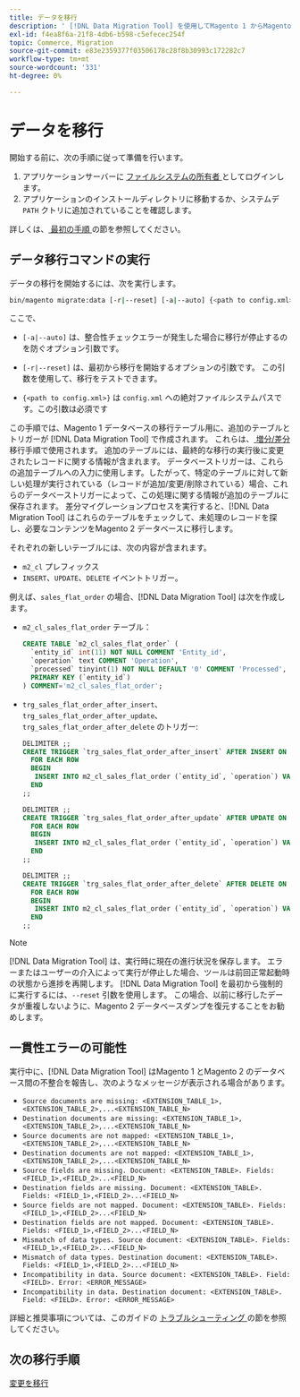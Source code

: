 ```yaml
---
title: データを移行
description: ' [!DNL Data Migration Tool] を使用してMagento 1 からMagento 2 へのデータ移行を開始する方法を説明します。'
exl-id: f4ea8f6a-21f8-4db6-b598-c5efecec254f
topic: Commerce, Migration
source-git-commit: e83e2359377f03506178c28f8b30993c172282c7
workflow-type: tm+mt
source-wordcount: '331'
ht-degree: 0%

---
```


# データを移行

開始する前に、次の手順に従って準備を行います。

1. アプリケーションサーバーに [ ファイルシステムの所有者 ](../../../installation/prerequisites/file-system/overview.md) としてログインします。
1. アプリケーションのインストールディレクトリに移動するか、システムデ `PATH` クトリに追加されていることを確認します。

詳しくは、[ 最初の手順 ](overview.md#first-steps) の節を参照してください。

## データ移行コマンドの実行

データの移行を開始するには、次を実行します。

```bash
bin/magento migrate:data [-r|--reset] [-a|--auto] {<path to config.xml>}
```

ここで、

* `[-a|--auto]` は、整合性チェックエラーが発生した場合に移行が停止するのを防ぐオプション引数です。

* `[-r|--reset]` は、最初から移行を開始するオプションの引数です。 この引数を使用して、移行をテストできます。

* `{<path to config.xml>}` は `config.xml` への絶対ファイルシステムパスです。この引数は必須です

この手順では、Magento 1 データベースの移行テーブル用に、追加のテーブルとトリガーが [!DNL Data Migration Tool] で作成されます。 これらは、[ 増分/差分 ](delta.md) 移行手順で使用されます。 追加のテーブルには、最終的な移行の実行後に変更されたレコードに関する情報が含まれます。 データベーストリガーは、これらの追加テーブルへの入力に使用します。したがって、特定のテーブルに対して新しい処理が実行されている（レコードが追加/変更/削除されている）場合、これらのデータベーストリガーによって、この処理に関する情報が追加のテーブルに保存されます。 差分マイグレーションプロセスを実行すると、[!DNL Data Migration Tool] はこれらのテーブルをチェックして、未処理のレコードを探し、必要なコンテンツをMagento 2 データベースに移行します。

それぞれの新しいテーブルには、次の内容が含まれます。

* `m2_cl` プレフィックス
* `INSERT`、`UPDATE`、`DELETE` イベントトリガー。

例えば、`sales_flat_order` の場合、[!DNL Data Migration Tool] は次を作成します。

* `m2_cl_sales_flat_order` テーブル：

  ```sql
  CREATE TABLE `m2_cl_sales_flat_order` (
    `entity_id` int(11) NOT NULL COMMENT 'Entity_id',
    `operation` text COMMENT 'Operation',
    `processed` tinyint(1) NOT NULL DEFAULT '0' COMMENT 'Processed',
    PRIMARY KEY (`entity_id`)
  ) COMMENT='m2_cl_sales_flat_order';
  ```

* `trg_sales_flat_order_after_insert`、`trg_sales_flat_order_after_update`、`trg_sales_flat_order_after_delete` のトリガー:

  ```sql
  DELIMITER ;;
  CREATE TRIGGER `trg_sales_flat_order_after_insert` AFTER INSERT ON `sales_flat_order`
    FOR EACH ROW
    BEGIN
     INSERT INTO m2_cl_sales_flat_order (`entity_id`, `operation`) VALUES (NEW.entity_id, 'INSERT')ON DUPLICATE KEY UPDATE operation = 'INSERT';
    END
  ;;
  
  DELIMITER ;;
  CREATE TRIGGER `trg_sales_flat_order_after_update` AFTER UPDATE ON `sales_flat_order`
    FOR EACH ROW
    BEGIN
     INSERT INTO m2_cl_sales_flat_order (`entity_id`, `operation`) VALUES (NEW.entity_id, 'UPDATE') ON DUPLICATE KEY UPDATE operation = 'UPDATE';
    END
  ;;
  
  DELIMITER ;;
  CREATE TRIGGER `trg_sales_flat_order_after_delete` AFTER DELETE ON `sales_flat_order`
    FOR EACH ROW
    BEGIN
     INSERT INTO m2_cl_sales_flat_order (`entity_id`, `operation`) VALUES (OLD.entity_id, 'DELETE')ON DUPLICATE KEY UPDATE operation = 'DELETE';
    END
  ;;
  ```

>[!NOTE]
>
>[!DNL Data Migration Tool] は、実行時に現在の進行状況を保存します。 エラーまたはユーザーの介入によって実行が停止した場合、ツールは前回正常起動時の状態から進捗を再開します。 [!DNL Data Migration Tool] を最初から強制的に実行するには、`--reset` 引数を使用します。 この場合、以前に移行したデータが重複しないように、Magento 2 データベースダンプを復元することをお勧めします。


## 一貫性エラーの可能性

実行中に、[!DNL Data Migration Tool] はMagento 1 とMagento 2 のデータベース間の不整合を報告し、次のようなメッセージが表示される場合があります。

* `Source documents are missing: <EXTENSION_TABLE_1>,<EXTENSION_TABLE_2>,...<EXTENSION_TABLE_N>`
* `Destination documents are missing: <EXTENSION_TABLE_1>,<EXTENSION_TABLE_2>,...<EXTENSION_TABLE_N>`
* `Source documents are not mapped: <EXTENSION_TABLE_1>,<EXTENSION_TABLE_2>,...<EXTENSION_TABLE_N>`
* `Destination documents are not mapped: <EXTENSION_TABLE_1>,<EXTENSION_TABLE_2>,...<EXTENSION_TABLE_N>`
* `Source fields are missing. Document: <EXTENSION_TABLE>. Fields: <FIELD_1>,<FIELD_2>...<FIELD_N>`
* `Destination fields are missing. Document: <EXTENSION_TABLE>. Fields: <FIELD_1>,<FIELD_2>...<FIELD_N>`
* `Source fields are not mapped. Document: <EXTENSION_TABLE>. Fields: <FIELD_1>,<FIELD_2>...<FIELD_N>`
* `Destination fields are not mapped. Document: <EXTENSION_TABLE>. Fields: <FIELD_1>,<FIELD_2>...<FIELD_N>`
* `Mismatch of data types. Source document: <EXTENSION_TABLE>. Fields: <FIELD_1>,<FIELD_2>...<FIELD_N>`
* `Mismatch of data types. Destination document: <EXTENSION_TABLE>. Fields: <FIELD_1>,<FIELD_2>...<FIELD_N>`
* `Incompatibility in data. Source document: <EXTENSION_TABLE>. Field: <FIELD>. Error: <ERROR_MESSAGE>`
* `Incompatibility in data. Destination document: <EXTENSION_TABLE>. Field: <FIELD>. Error: <ERROR_MESSAGE>`

詳細と推奨事項については、このガイドの [ トラブルシューティング ](https://support.magento.com/hc/en-us/articles/360033020451) の節を参照してください。

## 次の移行手順

[変更を移行](delta.md)
